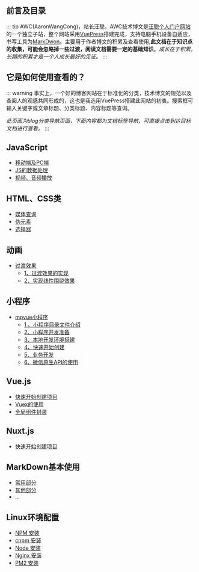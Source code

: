 ## 前言及目录

::: tip
AWC(AaronWangCong)，站长汪聪，AWC技术博文是[汪聪个人门户网站](http://wangcong.wang/)的一个独立子站，整个网站采用[VuePress](http://blog.wangcong.wang/)搭建完成，支持电脑手机设备自适应，书写工具为[MarkDwon](http://markdown.cn/)。主要用于作者博文的积累及查看使用,**此文档在于知识点的收集，可能会忽略掉一些过渡，阅读文档需要一定的基础知识**。*成长在于积累，长期的积累才是一个人成长最好的见证。*
:::

## 它是如何使用查看的？

::: warning
事实上，一个好的博客网站在于标准化的分类，技术博文的规范以及查阅人的观感共同形成的，这也是我选用VuePress搭建此网站的初衷。搜索框可输入关键字或文章标题、分类标题、内容标题等查询。

*此页面为blog分类导航页面，下面内容都为文档标签导航，可直接点击到达目标文档进行查看。*
:::

## JavaScript
* [移动端及PC端](../blog/JavaScript.md#移动端及PC端)
* [JS的数据处理](../blog/JavaScript.md#JS的数据处理)
* [视频、音频播放](../blog/JavaScript.md#网页的视频、音频播放)

## HTML、CSS类
* [媒体查询](../blog/H5C3.md#媒体查询)
* [伪元素](../blog/H5C3.md#伪元素)
* [选择器](../blog/H5C3.md#选择器)

## 动画
* [过渡效果](../blog/animation.md#过渡效果)
  * [1、过渡效果的实现](../blog/animation.md#1、过渡效果的实现)
  * [2、实现线性围绕效果](../blog/animation.md#2、实现线性围绕效果)

## 小程序
* [mpvue小程序](../blog/wxApplet.md#mpvue小程序)
  * [1 、小程序目录文件介绍](../blog/wxApplet.md#1、小程序目录文件介绍)
  * [2、小程序开发准备](../blog/wxApplet.md#2、小程序开发准备)
  * [3、本地开发环境搭建](../blog/wxApplet.md#3、本地开发环境搭建)
  * [4、快速开始创建](../blog/wxApplet.md#4、快速开始创建)
  * [5、业务开发](../blog/wxApplet.md#5、业务开发)
  * [6、微信原生API的使用](../blog/wxApplet.md#6、微信原生API的使用)

## Vue.js
* [快速开始创建项目](../blog/Vue.md#起步)
* [Vuex的使用](../blog/Vue.md#Vuex)
* [全局组件封装](../blog/Vue.md#全局组件封装)

## Nuxt.js
* [快速开始创建项目](../blog/Nuxt.md#安装)

## MarkDown基本使用

* [常用部分](../blog/markDown.md#常用部分)
* [其他部分](../blog/markDown.md#其他部分)
* ...

## Linux环境配置
* [NPM 安装](../blog/Linux.md#NPM安装)
* [cnpm 安装](../blog/Linux.md#cnpm安装)
* [Node 安装](../blog/Linux.md#Node安装)
* [Nginx 安装](../blog/Linux.md#Nginx安装)
* [PM2 安装](../blog/Linux.md#PM2安装)